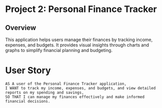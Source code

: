 # Project 2: Personal Finance Tracker

## Overview

This application helps users manage their finances by tracking income, expenses, and budgets. It provides visual insights through charts and graphs to simplify financial planning and budgeting.

# User Story
```
AS A user of the Personal Finance Tracker application,
I WANT to track my income, expenses, and budgets, and view detailed reports on my spending and savings,
SO THAT I can manage my finances effectively and make informed financial decisions.
```